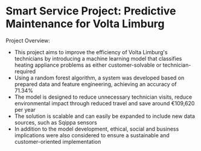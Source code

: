 # Smart Service Project: Predictive Maintenance for Volta Limburg

Project Overview:
- This project aims to improve the efficiency of Volta Limburg's technicians by introducing a machine learning model that classifies heating appliance problems as either customer-solvable or technician-required
- Using a random forest algorithm, a system was developed based on prepared data and feature engineering, achieving an accuracy of 71.34%
- The model is designed to reduce unnecessary technician visits, reduce environmental impact through reduced travel and save around €109,620 per year
- The solution is scalable and can easily be expanded to include new data sources, such as Sqippa sensors
- In addition to the model development, ethical, social and business implications were also considered to ensure a sustainable and customer-oriented implementation



